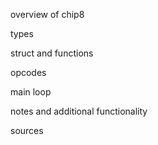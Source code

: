
overview of chip8

types

struct and functions

opcodes

main loop

notes and additional functionality

sources

